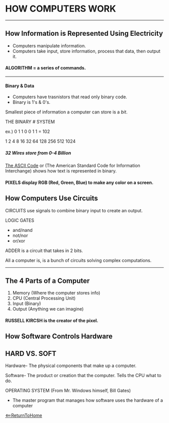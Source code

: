 # HOW COMPUTERS WORK
___________
## How Information is Represented Using Electricity
* Computers manipulate information.
* Computers take input, store information, process that data, then output it.
#### ALGORITHM = a series of commands.
----
#### Binary & Data
* Computers have trasnistors that read only binary code.
* Binary is 1's & 0's.

Smallest piece of information a computer can store is a *bit*.

THE BINARY # SYSTEM

ex.)
0 1 1 0 0 1 1 = 102

1 2 4 8 16 32 64 128 256 512 1024

##### 32 Wires store from 0-4 Billion

[The ASCII Code](http://www.asciitable.com) or (The American Standard Code for Information Interchange) shows how text is represented in binary.

#### PIXELS display RGB (Red, Green, Blue) to make any color on a screen.

## How Computers Use Circuits
CIRCUITS use signals to combine binary input to create an output.

LOGIC GATES
* and/nand
* not/nor
* or/xor

ADDER is a circuit that takes in 2 bits. 

All a computer is, is a bunch of circuits solving complex computations.

_____

## The 4 Parts of a Computer
1. Memory (Where the computer stores info)
2. CPU (Central Processing Unit) 
3. Input (Binary)
4. Output (Anything we can imagine)

#### RUSSELL KIRCSH is the creator of the pixel.

## How Software Controls Hardware
## HARD VS. SOFT

Hardware- The physical components that make up a computer.

Software- The product or creation that the computer. Tells the CPU what to do.

OPERATING SYSTEM (From Mr. Windows himself, Bill Gates)
* The master program that manages how software uses the hardware of a computer



[<==ReturnToHome](README.md)